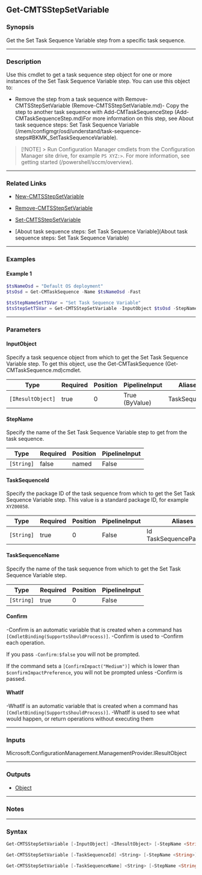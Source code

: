 Get-CMTSStepSetVariable
-----------------------




### Synopsis
Get the Set Task Sequence Variable step from a specific task sequence.



---


### Description

Use this cmdlet to get a task sequence step object for one or more instances of the Set Task Sequence Variable step. You can use this object to:



- Remove the step from a task sequence with Remove-CMTSStepSetVariable (Remove-CMTSStepSetVariable.md)- Copy the step to another task sequence with Add-CMTaskSequenceStep (Add-CMTaskSequenceStep.md)For more information on this step, see About task sequence steps: Set Task Sequence Variable (/mem/configmgr/osd/understand/task-sequence-steps#BKMK_SetTaskSequenceVariable).



> [!NOTE] > Run Configuration Manager cmdlets from the Configuration Manager site drive, for example `PS XYZ:>`. For more information, see getting started (/powershell/sccm/overview).



---


### Related Links
* [New-CMTSStepSetVariable](New-CMTSStepSetVariable)



* [Remove-CMTSStepSetVariable](Remove-CMTSStepSetVariable)



* [Set-CMTSStepSetVariable](Set-CMTSStepSetVariable)



* [About task sequence steps: Set Task Sequence Variable](About task sequence steps: Set Task Sequence Variable)





---


### Examples
#### Example 1
```PowerShell
$tsNameOsd = "Default OS deployment"
$tsOsd = Get-CMTaskSequence -Name $tsNameOsd -Fast

$tsStepNameSetTSVar = "Set Task Sequence Variable"
$tsStepSetTSVar = Get-CMTSStepSetVariable -InputObject $tsOsd -StepName $tsStepNameSetTSVar
```



---


### Parameters
#### **InputObject**

Specify a task sequence object from which to get the Set Task Sequence Variable step. To get this object, use the Get-CMTaskSequence (Get-CMTaskSequence.md)cmdlet.






|Type             |Required|Position|PipelineInput |Aliases     |
|-----------------|--------|--------|--------------|------------|
|`[IResultObject]`|true    |0       |True (ByValue)|TaskSequence|



#### **StepName**

Specify the name of the Set Task Sequence Variable step to get from the task sequence.






|Type      |Required|Position|PipelineInput|
|----------|--------|--------|-------------|
|`[String]`|false   |named   |False        |



#### **TaskSequenceId**

Specify the package ID of the task sequence from which to get the Set Task Sequence Variable step. This value is a standard package ID, for example `XYZ00858`.






|Type      |Required|Position|PipelineInput|Aliases                     |
|----------|--------|--------|-------------|----------------------------|
|`[String]`|true    |0       |False        |Id<br/>TaskSequencePackageId|



#### **TaskSequenceName**

Specify the name of the task sequence from which to get the Set Task Sequence Variable step.






|Type      |Required|Position|PipelineInput|
|----------|--------|--------|-------------|
|`[String]`|true    |0       |False        |



#### **Confirm**
-Confirm is an automatic variable that is created when a command has ```[CmdletBinding(SupportsShouldProcess)]```.
-Confirm is used to -Confirm each operation.

If you pass ```-Confirm:$false``` you will not be prompted.


If the command sets a ```[ConfirmImpact("Medium")]``` which is lower than ```$confirmImpactPreference```, you will not be prompted unless -Confirm is passed.

#### **WhatIf**
-WhatIf is an automatic variable that is created when a command has ```[CmdletBinding(SupportsShouldProcess)]```.
-WhatIf is used to see what would happen, or return operations without executing them


---


### Inputs
Microsoft.ConfigurationManagement.ManagementProvider.IResultObject





---


### Outputs
* [Object](https://learn.microsoft.com/en-us/dotnet/api/System.Object)






---


### Notes




---


### Syntax
```PowerShell
Get-CMTSStepSetVariable [-InputObject] <IResultObject> [-StepName <String>] [-Confirm] [-WhatIf] [<CommonParameters>]
```
```PowerShell
Get-CMTSStepSetVariable [-TaskSequenceId] <String> [-StepName <String>] [-Confirm] [-WhatIf] [<CommonParameters>]
```
```PowerShell
Get-CMTSStepSetVariable [-TaskSequenceName] <String> [-StepName <String>] [-Confirm] [-WhatIf] [<CommonParameters>]
```
